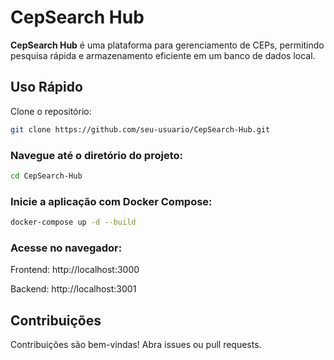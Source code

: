 # CepSearch Hub

**CepSearch Hub** é uma plataforma para gerenciamento de CEPs, permitindo pesquisa rápida e armazenamento eficiente em um banco de dados local.

## Uso Rápido

Clone o repositório:
```bash
git clone https://github.com/seu-usuario/CepSearch-Hub.git
```

### Navegue até o diretório do projeto:
```bash
cd CepSearch-Hub
```

### Inicie a aplicação com Docker Compose:
```bash
docker-compose up -d --build
```

### Acesse no navegador:

<p>Frontend: http://localhost:3000</p>
<p>Backend: http://localhost:3001</p>

## Contribuições
Contribuições são bem-vindas! Abra issues ou pull requests.